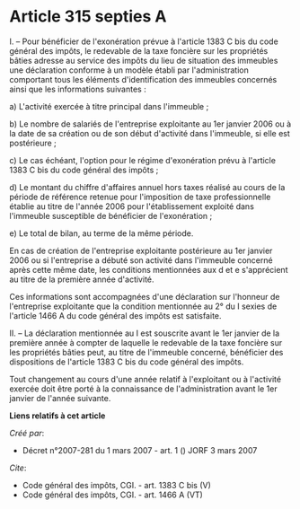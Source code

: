 # Article 315 septies A

I. – Pour bénéficier de l'exonération prévue à l'article 1383 C bis du code général des impôts, le redevable de la taxe
foncière sur les propriétés bâties adresse au service des impôts du lieu de situation des immeubles une déclaration conforme
à un modèle établi par l'administration comportant tous les éléments d'identification des immeubles concernés ainsi que les
informations suivantes :

a) L'activité exercée à titre principal dans l'immeuble ;

b) Le nombre de salariés de l'entreprise exploitante au 1er janvier 2006 ou à la date de sa création ou de son début
d'activité dans l'immeuble, si elle est postérieure ;

c) Le cas échéant, l'option pour le régime d'exonération prévu à l'article 1383 C bis du code général des impôts ;

d) Le montant du chiffre d'affaires annuel hors taxes réalisé au cours de la période de référence retenue pour l'imposition
de taxe professionnelle établie au titre de l'année 2006 pour l'établissement exploité dans l'immeuble susceptible de
bénéficier de l'exonération ;

e) Le total de bilan, au terme de la même période.

En cas de création de l'entreprise exploitante postérieure au 1er janvier 2006 ou si l'entreprise a débuté son activité dans
l'immeuble concerné après cette même date, les conditions mentionnées aux d et e s'apprécient au titre de la première année
d'activité.

Ces informations sont accompagnées d'une déclaration sur l'honneur de l'entreprise exploitante que la condition mentionnée au
2° du I sexies de l'article 1466 A du code général des impôts est satisfaite.

II. – La déclaration mentionnée au I est souscrite avant le 1er janvier de la première année à compter de laquelle le
redevable de la taxe foncière sur les propriétés bâties peut, au titre de l'immeuble concerné, bénéficier des dispositions de
l'article 1383 C bis du code général des impôts.

Tout changement au cours d'une année relatif à l'exploitant ou à l'activité exercée doit être porté à la connaissance de
l'administration avant le 1er janvier de l'année suivante.

**Liens relatifs à cet article**

_Créé par_:

  - Décret n°2007-281 du 1 mars 2007 - art. 1 () JORF 3 mars 2007

_Cite_:

  - Code général des impôts, CGI. - art. 1383 C bis (V)
  - Code général des impôts, CGI. - art. 1466 A (VT)
